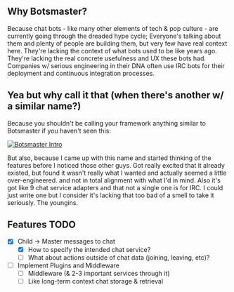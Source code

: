## Why Botsmaster?

Because chat bots - like many other elements of tech & pop culture - are currently going through the dreaded hype cycle; Everyone's talking about them and plenty of people are building them, but very few have real context here. They're lacking the context of what bots used to be like years ago. They're lacking the real concrete usefulness and UX these bots had. Companies w/ serious engineering in their DNA often use IRC bots for their deployment and continuous integration processes. 

## Yea but why call it that (when there's another w/ a similar name?)

Because you shouldn't be calling your framework anything similar to Botsmaster if you haven't seen this:

[![Botsmaster Intro](https://img.youtube.com/vi/LLKYOSiW7U4/0.jpg)](https://www.youtube.com/watch?v=LLKYOSiW7U4)


But also, because I came up with this name and started thinking of the features before I noticed those other guys. Got really excited that it already existed, but found it wasn't really what I wanted and actually seemed a little over-engineered. and not in total alignment with what I'd in mind. Also it's got like 9 chat service adapters and that not a single one is for IRC. I could just write one but I consider it's lacking that too bad of a smell to take it seriously. The youngins. 


## Features TODO

- [x] Child -> Master messages to chat
    - [x] How to specify the intended chat service?
    - [ ] What about actions outside of chat data (joining, leaving, etc)?
- [ ] Implement Plugins and Middleware
    - [ ] Middleware (& 2-3 important services through it)
    - [ ] Like long-term context chat storage & retrieval
